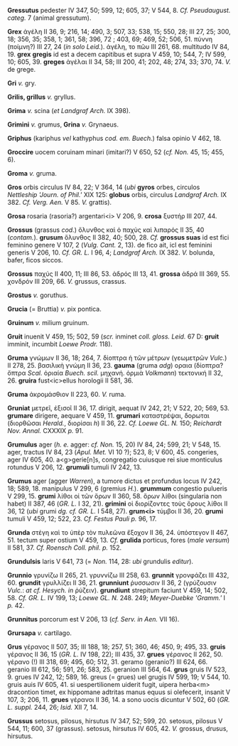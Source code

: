 **Gressutus** pedester IV 347, 50; 599, 12; 605, 37; V 544, 8. *Cf.
Pseudaugust. categ.* 7 (animal gressutum).

**Grex** ἀγέλη II 36, 9; 216, 14; 490, 3; 507, 33; 538, 15; 550, 28; III
27, 25; 300, 18; 356, 35; 358, 1; 361, 58; 396, 72 ; 403, 69; 469, 52;
506, 51. πύννη (ποίμνη?) III 27, 24 (*in solo Leid.*). ἀγέλη, το πῶυ III
261, 68. multitudo IV 84, 19. **grex** **gregis** id est a decem
capitibus et supra V 459, 10; 544, 7; IV 599, 10; 605, 39. **greges**
ἀγέλαι II 34, 58; III 200, 41; 202, 48; 274, 33; 370, 74. *V.* de grege.

**Gri** *v.* gry.

**Grilis, grillus** *v.* gryllus.

**Grima** *v.* scina (*et Landgraf Arch.* IX 398).

**Grimini** *v.* grumus, **Grina** *v.* Grynaeus.

**Griphus** (kariphus *vel* kathyphus *cod. em. Buech.*) falsa opinio V
462, 18.

**Groccire** uocem coruinam minari (imitari?) V 650, 52 (*cf. Non.* 45,
15; 455, 6).

**Groma** *v.* gruma.

**Gros** orbis circulus IV 84, 22; V 364, 14 (*ubi* **gyros** orbes,
circulos *Nettleship 'Journ. of Phil.'* XIX 125: **globus** orbis,
circulus *Landgraf Arch.* IX 382. *Cf. Verg. Aen.* V 85. *V.* grattis).

**Grosa** rosaria (rasoria?) argentari\<i\> V 206, 9. **crosa** ξυστήρ
III 207, 44.

**Grossus** (grassus *cod.*) ὄλυνθος καὶ ὁ παχὺς καὶ λιπαρός II 35, 40
(*contam.*). **grusum** ὄλυνθος II 382, 40; 500, 28. *Cf.* **grossus
suas** id est fici feminino genere V 107, 2 (*Vulg. Cant.* 2, 13). de
fico ait, icl est feminini generis V 206, 10. *Cf. GR. L.* I 96, 4;
*Landgraf Arch.* IX 382. *V.* bolunda, bafer, ficos siccos.

**Grossus** παχύς II 400, 11; III 86, 53. ἁδρός III 13, 41. **grossa**
ἁδρά III 369, 55. χονδρόν III 209, 66. *V.* grussus, crassus.

**Grostus** *v.* goruthus.

**Grucia** (= Bruttia) *v.* pix pontica.

**Gruinum** *v.* milium gruinum.

**Gruit** inuenit V 459, 15; 502, 59 (*scr.* inminet *coll. gloss.
Leid.* 67 D: **gruit** imminit, incumbit *Loewe Prodr.* 118).

**Gruma** γνώμων II 36, 18; 264, 7. δίοπτρα ἡ τῶν μέτρων (γεωμετρῶν
*Vulc.*) II 278, 25. βασιλικὴ γνώμη II 36, 23. **gauma** (gruma *adg*)
οραια (δίοπτρα? ὄπτρα *Scal.* ὁριαία *Buech. scil.* μηχανή. ὁρμιὰ
*Volkmann*) τεκτονική II 32, 26. **gruira** fust\<ic\>ellus horologii II
581, 36.

**Gruma** ἀκρομάσθιον II 223, 60. *V.* ruma.

**Gruniat** μετρεῖ, ἐξισοῖ II 36, 17. dirigit, aequat IV 242, 21; V 522,
20; 569, 53. **grumare** dirigere, aequare V 459, 11. **grumari**
καταστρέψαι, δορωται (διορθῶσαι *Herald.*, διορίσαι *h*) II 36, 22. *Cf.
Loewe GL. N.* 150; *Reichardt Nov. Annal.* CXXXIX *p.* 91.

**Grumulus** ager (*h. e.* agger: *cf. Non.* 15, 20) IV 84, 24; 599, 21;
V 548, 15. ager, tractus IV 84, 23 (*Apul. Met.* VI 10 ?); 523, 8; V
600, 45. congeries, ager IV 605, 40. a\<g\>gerie[n]s, congregatio
cuiusque rei siue monticulus rotundus V 206, 12. **grumuli** tumuli IV
242, 13.

**Grumus** ager (agger *Warren*), a tumore dictus et profundus locus IV
242, 18; 589, 18. manipulus V 299, 6 (gremius *H.*). **grummum**
congestio pulueris V 299, 15. **grumi** λίθοι οἱ τῶν ὅρων II 360, 58.
ὅρων λίθοι (singularia non habet) II 387, 46 (*GR. L.* I 32, 21).
**grimini** οἱ διορίζοντες τοὺς ὅρους λίθοι II 36, 12 (*ubi* grumi *dg.
cf. GR. L.* I 548, 27). **grum\<i\>** τύμβοι II 36, 20. **grumi** tumuli
V 459, 12; 522, 23. *Cf. Festus Pauli p.* 96, 17.

**Grunda** στέγη καὶ το ὑπὲρ τὸν πυλεῶνα ἔξοχον II 36, 24. ὑπόστεγον II
467, 51. tectum super ostium V 459, 13. *Cf.* **grulida** porticus,
fores (*male versum*) II 581, 37. *Cf. Roensch Coll. phil. p.* 152.

**Grundulsis** laris V 641, 73 (= *Non.* 114, 28: *ubi* grundulis
*editur*).

**Grunnio** γρυνίζω II 265, 21. γρυννίζω III 258, 63. **grunnit**
γρονφάζει III 432, 60. **grundit** γρυλλίζει II 36, 21. **grunniunt**
ῥυσσωσιν II 36, 2 (γρύζουσιν *Vulc.*: *at cf. Hesych. in* ῥύζειν).
**grundiunt** strepitum faciunt V 459, 14; 502, 58. *Cf. GR. L.* IV 199,
13; *Loewe GL. N.* 248. 249; *Meyer-Duebke 'Gramm.'* I *p.* 42.

**Grunnitus** porcorum est V 206, 13 (*cf. Serv. in Aen.* VII 16).

**Grursapa** *v.* cartilago.

**Grus** γέρανος II 507, 35; III 188, 18; 257, 51; 360, 46; 450, 9; 495,
33. **gruis** γέρανος II 36, 15 (*GR. L.* IV 198, 22); III 435, 37.
**grues** γέρανος II 262, 50. γέρανο (!) III 318, 69; 495, 60; 512, 31.
geramo (geranio?) III 624, 66. geranio III 612, 56; 591, 26; 583, 25.
geranion III 564, 64. **grus** gruis IV 523, 9. grues IV 242, 12; 589,
16. greus (= grues) uel grugis IV 599, 19; V 544, 10. gruis auis IV 605,
41. si uespertilionem uiderit fugit, uipera herba\<m\> dracontion timet,
ex hippomane adtritas manus equus si olefecerit, insanit V 107, 3; 206,
11. **grues** γέρανοι II 36, 14. a sono uocis dicuntur V 502, 60 (*GR.
L. suppl.* 244, 26; *Isid.* XII 7, 14.

**Grussus** setosus, pilosus, hirsutus IV 347, 52; 599, 20. setosus,
pilosus V 544, 11; 600, 37 (grassus). setosus, hirsutus IV 605, 42. *V.*
grossus, drusus, hirsutus.
